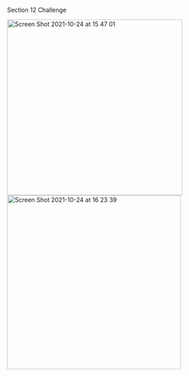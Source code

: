 Section 12 Challenge

<img width="409" alt="Screen Shot 2021-10-24 at 15 47 01" src="https://user-images.githubusercontent.com/49111480/138586641-1af534ed-750b-42a1-93ca-6c69914f0bc4.png">
<img width="405" alt="Screen Shot 2021-10-24 at 16 23 39" src="https://user-images.githubusercontent.com/49111480/138586642-937efed8-c86d-4e30-bc5a-f92cb362aff0.png">
